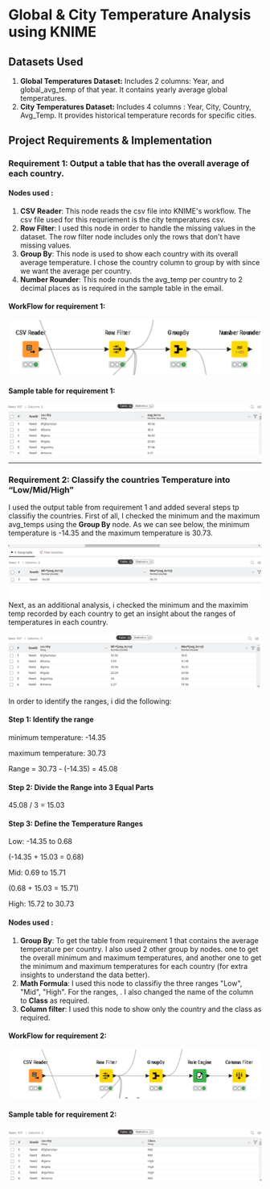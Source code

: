 # Global & City Temperature Analysis using KNIME

## Datasets Used
1. **Global Temperatures Dataset:** Includes 2 columns: Year, and global_avg_temp of that year. It contains yearly average global temperatures.
2. **City Temperatures Dataset:** Includes 4 columns : Year, City, Country, Avg_Temp. It provides historical temperature records for specific cities.

## Project Requirements & Implementation

### Requirement 1: Output a table that has the overall average of each country.
#### Nodes used : 
1. **CSV Reader**: This node reads the csv file into KNIME's workflow. The csv file used for this requriement is the city temperatures csv.
2. **Row Filter**: I used this node in order to handle the missing values in the dataset. The row filter node includes only the rows that don't have missing values.
3. **Group By**: This node is used to show each country with its overall average temperature. I chose the country column to group by with since we want the average per country.
4. **Number Rounder**: This node rounds the avg_temp per country to 2 decimal places as is required in the sample table in the email.

#### WorkFlow for requirement 1:
![Workflow for requirement 1](images/Requirement%201%20workflow.png)



#### Sample table for requirement 1:
![Workflow for requirement 1](images/Requirement%201%20sample%20table.png)



---


### Requirement 2:  Classify the countries Temperature into “Low/Mid/High”


I used the output table from requirement 1 and added several steps tp classifiy the countries.
First of all, I checked the minimum and the maximum avg_temps using the **Group By** node. As we can see below, the minimum temperature is -14.35 and the maximum temperature is 30.73.


![min_max_temperatures](images/min_max_temps.png)
Next, as an additional analysis, i checked the minimum and the maximim temp recorded by each country to get an insight about the ranges of temperatures in each country.


![min_max_temperatures_per_country](images/min_max_per_country.png)

In order to identify the ranges, i did the following: 
#### Step 1: Identify the range
minimum temperature: -14.35


maximum temperature: 30.73


Range = 30.73 - (-14.35) = 45.08

#### Step 2: Divide the Range into 3 Equal Parts
45.08 / 3 = 15.03

#### Step 3: Define the Temperature Ranges


Low: -14.35 to 0.68


(-14.35 + 15.03 = 0.68)


Mid: 0.69 to 15.71


(0.68 + 15.03 = 15.71)


High: 15.72 to 30.73


#### Nodes used :
1. **Group By**: To get the table from requirement 1 that contains the average temperature per country. I also used 2 other group by nodes. one to get the overall minimum and maximum temperatures, and another one to get the minimum and maximum temperatures for each country (for extra insights to understand the data better).
2. **Math Formula**: I used this node to classifiy the three ranges "Low", "Mid", "High". For the ranges, . I also changed the name of the column to **Class** as required.
3. **Column filter**: I used this node to show only the country and the class as required.

#### WorkFlow for requirement 2:
![Workflow for requirement 2](images/Workflow_2.png)


#### Sample table for requirement 2:
![table for requirement 2](images/table_2.png)






